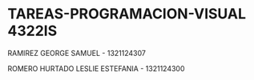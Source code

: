 # TAREAS-PROGRAMACION-VISUAL 4322IS
RAMIREZ GEORGE SAMUEL - 1321124307   

ROMERO HURTADO LESLIE ESTEFANIA - 1321124300
